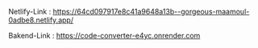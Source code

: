 Netlify-Link  :   https://64cd097917e8c41a9648a13b--gorgeous-maamoul-0adbe8.netlify.app/

Bakend-Link   :   https://code-converter-e4yc.onrender.com
